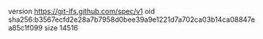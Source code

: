 version https://git-lfs.github.com/spec/v1
oid sha256:b3567ecfd2e28a7b7958d0bee39a9e1221d7a702ca03b14ca08847ea85c1f099
size 14516
